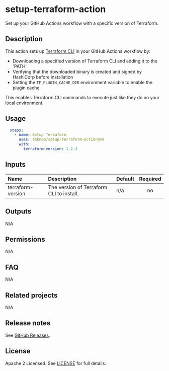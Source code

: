# setup-terraform-action

Set up your GitHub Actions workflow with a specific version of Terraform.

<!-- actdocs start -->

## Description

This action sets up [Terraform CLI](https://www.terraform.io/) in your GitHub Actions workflow by:

- Downloading a specified version of Terraform CLI and adding it to the 'PATH'
- Verifying that the downloaded binary is created and signed by HashiCorp before installation
- Setting the `TF_PLUGIN_CACHE_DIR` environment variable to enable the plugin cache

This enables Terraform CLI commands to execute just like they do on your local environment.

## Usage

```yaml
  steps:
    - name: Setup Terraform
      uses: tmknom/setup-terraform-action@v0
      with:
        terraform-version: 1.2.3
```

## Inputs

| Name | Description | Default | Required |
| :--- | :---------- | :------ | :------: |
| terraform-version | The version of Terraform CLI to install. | n/a | no |

## Outputs

N/A

<!-- actdocs end -->

## Permissions

N/A

## FAQ

N/A

## Related projects

N/A

## Release notes

See [GitHub Releases][releases].

## License

Apache 2 Licensed. See [LICENSE](LICENSE) for full details.

[releases]: https://github.com/tmknom/setup-terraform-action/releases
